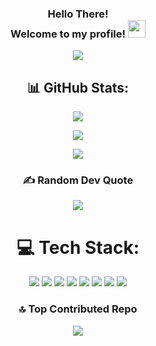 <h3 align="center">
  Hello There! <br>
  Welcome to my profile!
  <img src="https://media.giphy.com/media/hvRJCLFzcasrR4ia7z/giphy.gif" width="28">
</h3>

<p align="center">
<img src="https://readme-typing-svg.herokuapp.com/?lines=Full-Stack%20Web%20and%20App%20Developer;2%2B%20years%20of%20coding%20experience;Always%20learning%20new%20things&font=Fira%20Code&center=true&width=440&height=45&color=fb9767&vCenter=true&size=22&pause=1000">
</p>

<h2 align="center">📊 GitHub Stats:</h2>

<p align="center">
  <img src="https://nirzak-streak-stats.vercel.app/?user=pknelson01&theme=tokyonight&hide_border=false" />
</p>

<p align="center">
  <img src="https://github-readme-stats.vercel.app/api?username=pknelson01&theme=tokyonight&hide_border=false&include_all_commits=true&count_private=true" />
</p> 

<p align="center">
  <img src="https://github-readme-stats.vercel.app/api/top-langs/?username=pknelson01&theme=tokyonight&hide_border=false&include_all_commits=true&count_private=true&layout=compact" />
</p>


<h3 align="center">✍️ Random Dev Quote</h3>

<p align="center">
  <img src="https://quotes-github-readme.vercel.app/api?type=horizontal&theme=tokyonight" />
</p>

<h1 align="center">💻 Tech Stack:</h1>

<p align="center">
  <img src="https://img.shields.io/badge/c++-%2300599C.svg?style=for-the-badge&logo=c%2B%2B&logoColor=white" />
  <img src="https://img.shields.io/badge/html5-%23E34F26.svg?style=for-the-badge&logo=html5&logoColor=white" />
  <img src="https://img.shields.io/badge/javascript-%23323330.svg?style=for-the-badge&logo=javascript&logoColor=%23F7DF1E" />
  <img src="https://img.shields.io/badge/python-3670A0?style=for-the-badge&logo=python&logoColor=ffdd54" />
  <img src="https://img.shields.io/badge/PowerShell-%235391FE.svg?style=for-the-badge&logo=powershell&logoColor=white" />
  <img src="https://img.shields.io/badge/mysql-4479A1.svg?style=for-the-badge&logo=mysql&logoColor=white" />
  <img src="https://img.shields.io/badge/AWS-%23FF9900.svg?style=for-the-badge&logo=amazon-aws&logoColor=white" />
  <img src="https://img.shields.io/badge/MongoDB-%234ea94b.svg?style=for-the-badge&logo=mongodb&logoColor=white" />
</p>

<h3 align="center">🔝 Top Contributed Repo</h3>

<p align="center">
  <img src="https://github-contributor-stats.vercel.app/api?username=pknelson01&limit=5&theme=tokyonight&combine_all_yearly_contributions=true" />
</p>


